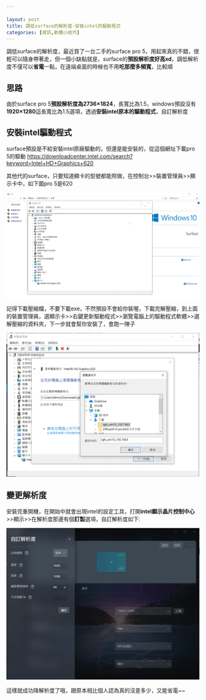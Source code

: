 ```yaml
---

layout: post
title: 調低surface的解析度-安裝intel的驅動程式
categories: [資訊,軟體小技巧]
---
```


調低surface的解析度，最近買了一台二手的surface pro 5，用起來真的不錯，很輕可以隨身帶著走，但一個小缺點就是，surface的**預設解析度好高xd**，調低解析度不僅可以**省電**一點，在遠端桌面的時候也不用**吃那麼多頻寬**，比較順

<!--more-->

## 思路

由於surface pro 5**預設解析度為2736×1824**，長寬比為1.5，windows預設沒有**1920×1280**這長寬比為1.5選項，透過**安裝intel原本的驅動程式**，自訂解析度

## 安裝intel驅動程式

surface預設是不給安裝intel原廠驅動的，但還是能安裝的，從這個網址下載pro 5的驅動
https://downloadcenter.intel.com/search?keyword=Intel+HD+Graphics+620

其他代的surface，只要知道顯卡的型號都能照做，在控制台>>裝置管理員>>顯示卡中，如下圖pro 5是620

![註解-2019-12-07-171331](/attachments/2019-12-07-change-surface-resolution/註解-2019-12-07-171331.png)

記得下載壓縮檔，不要下載exe，不然預設不會給你裝喔，下載完解壓縮，到上面的裝置管理員，選顯示卡>>右鍵更新驅動程式>>瀏覽電腦上的驅動程式軟體>>選解壓縮的資料夾，下一步就會幫你安裝了，會跑一陣子

![註解-2019-12-07-171634](/attachments/2019-12-07-change-surface-resolution/註解-2019-12-07-171634.png)

## 變更解析度

安裝完重開機，在開始中就會出現intel的設定工具，打開**intel顯示晶片控制中心**>>顯示>>在解析度那邊有個**訂製**選項，自訂解析度如下:

![註解-2019-12-07-171950](/attachments/2019-12-07-change-surface-resolution/註解-2019-12-07-171950.png)

這樣就成功降解析度了哦，跟原本相比個人認為真的沒差多少，又能省電~~